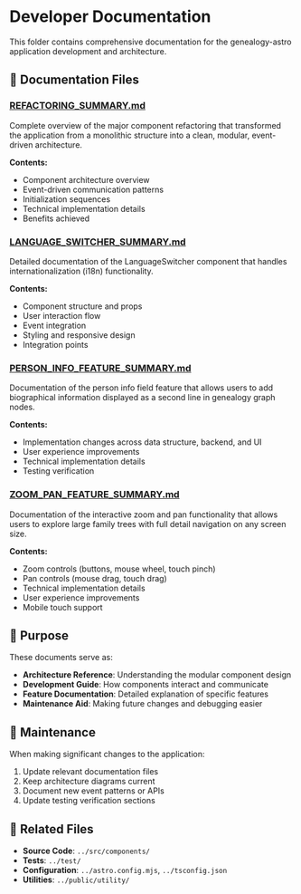# Developer Documentation

This folder contains comprehensive documentation for the genealogy-astro application development and architecture.

## 📁 Documentation Files

### [REFACTORING_SUMMARY.md](./REFACTORING_SUMMARY.md)

Complete overview of the major component refactoring that transformed the application from a monolithic structure into a clean, modular, event-driven architecture.

**Contents:**

- Component architecture overview
- Event-driven communication patterns
- Initialization sequences
- Technical implementation details
- Benefits achieved

### [LANGUAGE_SWITCHER_SUMMARY.md](./LANGUAGE_SWITCHER_SUMMARY.md)

Detailed documentation of the LanguageSwitcher component that handles internationalization (i18n) functionality.

**Contents:**

- Component structure and props
- User interaction flow
- Event integration
- Styling and responsive design
- Integration points

### [PERSON_INFO_FEATURE_SUMMARY.md](./PERSON_INFO_FEATURE_SUMMARY.md)

Documentation of the person info field feature that allows users to add biographical information displayed as a second line in genealogy graph nodes.

**Contents:**

- Implementation changes across data structure, backend, and UI
- User experience improvements
- Technical implementation details
- Testing verification

### [ZOOM_PAN_FEATURE_SUMMARY.md](./ZOOM_PAN_FEATURE_SUMMARY.md)

Documentation of the interactive zoom and pan functionality that allows users to explore large family trees with full detail navigation on any screen size.

**Contents:**

- Zoom controls (buttons, mouse wheel, touch pinch)
- Pan controls (mouse drag, touch drag)
- Technical implementation details
- User experience improvements
- Mobile touch support

## 🎯 Purpose

These documents serve as:

- **Architecture Reference**: Understanding the modular component design
- **Development Guide**: How components interact and communicate
- **Feature Documentation**: Detailed explanation of specific features
- **Maintenance Aid**: Making future changes and debugging easier

## 📝 Maintenance

When making significant changes to the application:

1. Update relevant documentation files
2. Keep architecture diagrams current
3. Document new event patterns or APIs
4. Update testing verification sections

## 🔗 Related Files

- **Source Code**: `../src/components/`
- **Tests**: `../test/`
- **Configuration**: `../astro.config.mjs`, `../tsconfig.json`
- **Utilities**: `../public/utility/`

